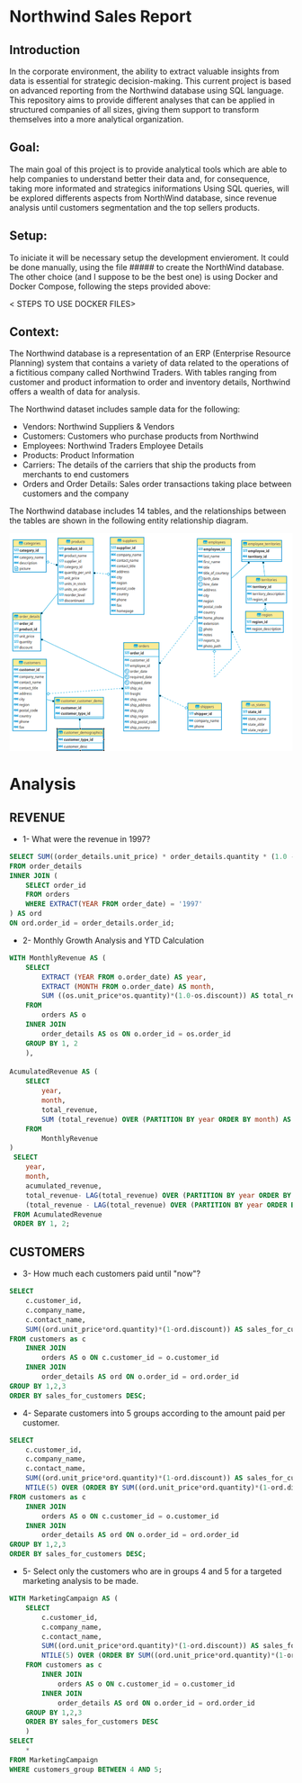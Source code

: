 # Northwind Sales Report

## Introduction

In the corporate environment, the ability to extract valuable insights from data is essential for strategic decision-making. This current project is based on advanced reporting from the Northwind database using SQL language. This repository aims to provide different analyses that can be applied in structured companies of all sizes, giving them support to transform themselves into a more analytical organization.  

## Goal:

The main goal of this project is to provide analytical tools which are able to help companies to understand better their data and, for consequence, taking more informated and strategics iniformations
Using SQL queries, will be explored differents aspects from NorthWind database, since revenue analysis until customers segmentation and the top sellers products.

## Setup:

To iniciate it will be necessary setup the development envieroment. It could be done manually, using the file ##### to create the NorthWind database.
The other choice (and I suppose to be the best one) is using Docker and Docker Compose, following the steps provided above:

< STEPS TO USE DOCKER FILES>

## Context:

The Northwind database is a representation of an ERP (Enterprise Resource Planning) system that contains a variety of data related to the operations of a fictitious company called Northwind Traders. With tables ranging from customer and product information to order and inventory details, Northwind offers a wealth of data for analysis.

The Northwind dataset includes sample data for the following:

- Vendors: Northwind Suppliers & Vendors
- Customers: Customers who purchase products from Northwind
- Employees: Northwind Traders Employee Details
- Products: Product Information
- Carriers: The details of the carriers that ship the products from merchants to end customers
- Orders and Order Details: Sales order transactions taking place between customers and the company

 The Northwind database includes 14 tables, and the relationships between the tables are shown in the following entity relationship diagram.

![northwind](https://github.com/VanGaigher/sales_report_northwind/blob/main/pics/northwind_relationship.png)

# Analysis

## REVENUE
* 1- What were the revenue in 1997?
``` sql
SELECT SUM((order_details.unit_price) * order_details.quantity * (1.0 - order_details.discount)) AS total_revenues_1997
FROM order_details
INNER JOIN (
    SELECT order_id 
    FROM orders 
    WHERE EXTRACT(YEAR FROM order_date) = '1997'
) AS ord 
ON ord.order_id = order_details.order_id;
```

* 2- Monthly Growth Analysis and YTD Calculation
``` sql
WITH MonthlyRevenue AS (
	SELECT
		EXTRACT (YEAR FROM o.order_date) AS year,
		EXTRACT (MONTH FROM o.order_date) AS month,
		SUM ((os.unit_price*os.quantity)*(1.0-os.discount)) AS total_revenue
	FROM
		orders AS o
	INNER JOIN
		order_details AS os ON o.order_id = os.order_id
	GROUP BY 1, 2
	),
	
AcumulatedRevenue AS (
	SELECT
		year,
		month,
		total_revenue,
		SUM (total_revenue) OVER (PARTITION BY year ORDER BY month) AS acumulated_revenue 
	FROM
		MonthlyRevenue
)
 SELECT 
 	year,
	month,
	acumulated_revenue,
	total_revenue- LAG(total_revenue) OVER (PARTITION BY year ORDER BY month) AS month_difference,
	(total_revenue - LAG(total_revenue) OVER (PARTITION BY year ORDER BY month)) / LAG(total_revenue) OVER (PARTITION BY year ORDER BY month) * 100 AS month_difference_percentual
 FROM AcumulatedRevenue
 ORDER BY 1, 2;

```

## CUSTOMERS

* 3- How much each customers paid until "now"?

```sql
SELECT 
	c.customer_id,
	c.company_name,
	c.contact_name,
	SUM((ord.unit_price*ord.quantity)*(1-ord.discount)) AS sales_for_customers
FROM customers as c
	INNER JOIN 
		orders AS o ON c.customer_id = o.customer_id
	INNER JOIN 
		order_details AS ord ON o.order_id = ord.order_id
GROUP BY 1,2,3
ORDER BY sales_for_customers DESC;
```
* 4- Separate customers into 5 groups according to the amount paid per customer.

```sql
SELECT 
	c.customer_id,
	c.company_name,
	c.contact_name,
	SUM((ord.unit_price*ord.quantity)*(1-ord.discount)) AS sales_for_customers,
	NTILE(5) OVER (ORDER BY SUM((ord.unit_price*ord.quantity)*(1-ord.discount)))
FROM customers as c
	INNER JOIN 
		orders AS o ON c.customer_id = o.customer_id
	INNER JOIN 
		order_details AS ord ON o.order_id = ord.order_id
GROUP BY 1,2,3
ORDER BY sales_for_customers DESC;
```

* 5- Select only the customers who are in groups 4 and 5 for a targeted marketing analysis to be made.

```sql
WITH MarketingCampaign AS (
	SELECT 
		c.customer_id,
		c.company_name,
		c.contact_name,
		SUM((ord.unit_price*ord.quantity)*(1-ord.discount)) AS sales_for_customers,
		NTILE(5) OVER (ORDER BY SUM((ord.unit_price*ord.quantity)*(1-ord.discount))) AS customers_group
	FROM customers as c
		INNER JOIN 
			orders AS o ON c.customer_id = o.customer_id
		INNER JOIN 
			order_details AS ord ON o.order_id = ord.order_id
	GROUP BY 1,2,3
	ORDER BY sales_for_customers DESC
	)
SELECT 
	*
FROM MarketingCampaign
WHERE customers_group BETWEEN 4 AND 5;
```
 